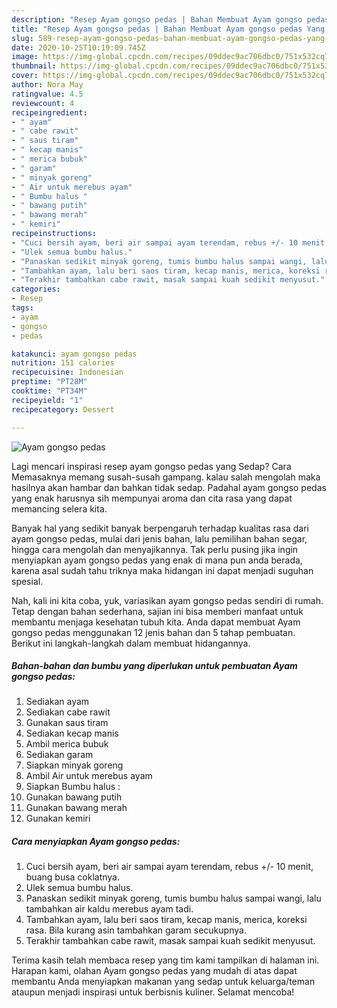 ```yaml
---
description: "Resep Ayam gongso pedas | Bahan Membuat Ayam gongso pedas Yang Lezat"
title: "Resep Ayam gongso pedas | Bahan Membuat Ayam gongso pedas Yang Lezat"
slug: 589-resep-ayam-gongso-pedas-bahan-membuat-ayam-gongso-pedas-yang-lezat
date: 2020-10-25T10:19:09.745Z
image: https://img-global.cpcdn.com/recipes/09ddec9ac706dbc0/751x532cq70/ayam-gongso-pedas-foto-resep-utama.jpg
thumbnail: https://img-global.cpcdn.com/recipes/09ddec9ac706dbc0/751x532cq70/ayam-gongso-pedas-foto-resep-utama.jpg
cover: https://img-global.cpcdn.com/recipes/09ddec9ac706dbc0/751x532cq70/ayam-gongso-pedas-foto-resep-utama.jpg
author: Nora May
ratingvalue: 4.5
reviewcount: 4
recipeingredient:
- " ayam"
- " cabe rawit"
- " saus tiram"
- " kecap manis"
- " merica bubuk"
- " garam"
- " minyak goreng"
- " Air untuk merebus ayam"
- " Bumbu halus "
- " bawang putih"
- " bawang merah"
- " kemiri"
recipeinstructions:
- "Cuci bersih ayam, beri air sampai ayam terendam, rebus +/- 10 menit, buang busa coklatnya."
- "Ulek semua bumbu halus."
- "Panaskan sedikit minyak goreng, tumis bumbu halus sampai wangi, lalu tambahkan air kaldu merebus ayam tadi."
- "Tambahkan ayam, lalu beri saos tiram, kecap manis, merica, koreksi rasa. Bila kurang asin tambahkan garam secukupnya."
- "Terakhir tambahkan cabe rawit, masak sampai kuah sedikit menyusut."
categories:
- Resep
tags:
- ayam
- gongso
- pedas

katakunci: ayam gongso pedas 
nutrition: 151 calories
recipecuisine: Indonesian
preptime: "PT28M"
cooktime: "PT34M"
recipeyield: "1"
recipecategory: Dessert

---
```



![Ayam gongso pedas](https://img-global.cpcdn.com/recipes/09ddec9ac706dbc0/751x532cq70/ayam-gongso-pedas-foto-resep-utama.jpg)

Lagi mencari inspirasi resep ayam gongso pedas yang Sedap? Cara Memasaknya memang susah-susah gampang. kalau salah mengolah maka hasilnya akan hambar dan bahkan tidak sedap. Padahal ayam gongso pedas yang enak harusnya sih mempunyai aroma dan cita rasa yang dapat memancing selera kita.

Banyak hal yang sedikit banyak berpengaruh terhadap kualitas rasa dari ayam gongso pedas, mulai dari jenis bahan, lalu pemilihan bahan segar, hingga cara mengolah dan menyajikannya. Tak perlu pusing jika ingin menyiapkan ayam gongso pedas yang enak di mana pun anda berada, karena asal sudah tahu triknya maka hidangan ini dapat menjadi suguhan spesial.




Nah, kali ini kita coba, yuk, variasikan ayam gongso pedas sendiri di rumah. Tetap dengan bahan sederhana, sajian ini bisa memberi manfaat untuk membantu menjaga kesehatan tubuh kita. Anda dapat membuat Ayam gongso pedas menggunakan 12 jenis bahan dan 5 tahap pembuatan. Berikut ini langkah-langkah dalam membuat hidangannya.

<!--inarticleads1-->

##### Bahan-bahan dan bumbu yang diperlukan untuk pembuatan Ayam gongso pedas:

1. Sediakan  ayam
1. Sediakan  cabe rawit
1. Gunakan  saus tiram
1. Sediakan  kecap manis
1. Ambil  merica bubuk
1. Sediakan  garam
1. Siapkan  minyak goreng
1. Ambil  Air untuk merebus ayam
1. Siapkan  Bumbu halus :
1. Gunakan  bawang putih
1. Gunakan  bawang merah
1. Gunakan  kemiri




<!--inarticleads2-->

##### Cara menyiapkan Ayam gongso pedas:

1. Cuci bersih ayam, beri air sampai ayam terendam, rebus +/- 10 menit, buang busa coklatnya.
1. Ulek semua bumbu halus.
1. Panaskan sedikit minyak goreng, tumis bumbu halus sampai wangi, lalu tambahkan air kaldu merebus ayam tadi.
1. Tambahkan ayam, lalu beri saos tiram, kecap manis, merica, koreksi rasa. Bila kurang asin tambahkan garam secukupnya.
1. Terakhir tambahkan cabe rawit, masak sampai kuah sedikit menyusut.




Terima kasih telah membaca resep yang tim kami tampilkan di halaman ini. Harapan kami, olahan Ayam gongso pedas yang mudah di atas dapat membantu Anda menyiapkan makanan yang sedap untuk keluarga/teman ataupun menjadi inspirasi untuk berbisnis kuliner. Selamat mencoba!
